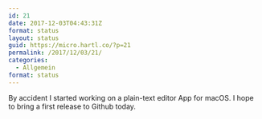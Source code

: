 ```yaml
---
id: 21
date: 2017-12-03T04:43:31Z
format: status
layout: status
guid: https://micro.hartl.co/?p=21
permalink: /2017/12/03/21/
categories:
  - Allgemein
format: status
---
```

By accident I started working on a plain-text editor App for macOS. I hope to bring a first release to Github today.